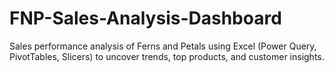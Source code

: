 # FNP-Sales-Analysis-Dashboard
Sales performance analysis of Ferns and Petals using Excel (Power Query, PivotTables, Slicers) to uncover trends, top products, and customer insights.
